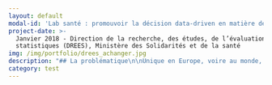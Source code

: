 ```yaml
---
layout: default
modal-id: 'Lab santé : promouvoir la décision data-driven en matière de santé'
project-date: >-
  Janvier 2018 - Direction de la recherche, des études, de l’évaluation et des
  statistiques (DREES), Ministère des Solidarités et de la santé
img: /img/portfolio/drees_achanger.jpg
description: "## La problématique\n\nUnique en Europe, voire au monde, **le\nSystème national des données de santé (SNDS) constitue une avancée considérable\npour analyser et améliorer la santé de la population**. Géré par la Caisse\nnationale de l’assurance maladie des travailleurs salariés (CNAMTS), le SNDS\npermettra de chainer les données de l’assurance maladie, des hôpitaux, des\ncauses médicales des décès, celles relatives au handicap ainsi qu’un\néchantillon de données en provenance des organismes d’assurance maladie\ncomplémentaire. Les deux premières catégories sont déjà disponibles et la\ntroisième devrait alimenter le SNDS dès le deuxième semestre 2017. Ces données\nsont d’une grande richesse pour améliorer la connaissance de l’ensemble des\naspects du système de santé : financement des soins, offre de soin, parcours de\nsoin et recours aux soins de la population.** Néanmoins, le SNDS est une masse\nd’informations brutes dont la mobilisation complexe ne permet pas son\nexploitation dans le temps de la décision politique**.\n\n## Le défi : Réunir les compétences nécessaires à une exploitation efficace et interactive des données du SNDS dans un Lab qui pourra être saisi par l'ensemble du ministère de la Santé\n\nPour rationaliser l'exploitation du SNDS\net répondre dans le temps de la décision politique, les innovations sont à\nréaliser à plusieurs niveaux :\n\n* penser des tables intermédiaires, plus faciles à solliciter pour construire\ndes indicateurs mobilisables rapidement\n\n* mobiliser des techniques d'analyse statistique avancées pour produire des\nindicateurs pertinents en fonction de la problématique (machine learning\npour la prédiction des durées moyennes de séjour à l’hôpital, analyse de réseau\npour l'étude des réseaux informels de professionnels de santé...)\n\n* communiquer et restituer les chiffres sous une forme ergonomique, pédagogique\net accessible au plus grand nombre (par exemple, de la visualisation\ninteractive au niveau des Agences régionales de santé pour le suivi de\ndifférentes pathologies, ou la montée en charge de certains traitements\ninnovants, ou de dispositifs de prévention…)\n\nL'idée est donc bien de faciliter et de raccourcir les délais d’exploitation et\nde restituer les informations obtenues sous une forme facilement appropriable\n\\(tableau de bord, application web...) par l’ensemble des acteurs en charge de\nla mise en œuvre des politiques publiques. Soit une plus grande valorisation et\ncirculation des données de santé. Cette nouvelle forme d’organisation nécessite\nune phase d’expérimentation pour formaliser l’offre de service la plus\npertinente possible auprès des utilisateurs experts et des utilisateurs\nmétiers. Une équipe sera également recrutée à la fin de cette phase pour\npérenniser les avancées du défi et diriger cette cellule.\n\n## 3 entrepreneurs recherchés\n\n* DATASCIENCE / STATISTIQUE : constitution de bases de données intermédiaires / participation aux travaux innovants. Expertises recherchées : expérience dans la manipulation de données massives et complexes, connaissances de logiciels et langages tels que SAS, R ou Python\n* DATASCIENCE / STATISTIQUE : constituer des bases de données intermédiaires et participer aux travaux innovants. Expertises recherchées : avoir une connaissance préalable des\n  données du SNDS et/ou des connaissances médicales pour concourir à l’autonomie de l’équipe sur la manipulation des données\n* DATAVISUALISATION : organiser la visualisation des résultats. Expertises recherchées : compétences en R, RShiny, expertise en visualisation de données.\n\n## Votre mentor : Stéphanie Combes\n\n![undefined](/img/portfolio/photostephaniecombes.png)\n\nJe travaille la donnée depuis 7 ans, données textuelles,\ndonnées d’image, données structurées. Python, R, Rshiny sont mes amis.\nData-scientist à l'Insee ces dernières années, je suis arrivée à la DREES avec\nl'envie d'exploiter le potentiel de ces données de santé avec un nouveau\nregard.\n\n\\*\"Vous pensez être la réincarnation d'un couteau suisse\n? Vous aimez la donnée, en particulier quand elle est complexe, hétérogène,\ndifficile à saisir ? Vous pratiquez le machine learning, la visualisation, vous\ncodez ? Vous êtes pragmatique et au plus près des besoins métiers \_? Vous\nsouhaitez développer des produits ergonomiques et \_fonctionnels ? Vous\nêtes sociable, vous avez envie de découvrir la donnée médicale ou vous la\nconnaissez déjà, et vous êtes conscient des enjeux qui l'entourent\_? \\*\n\n*Dans ce cas-là, candidatez \_sur notre projet. Les\ndonnées de l’assurance maladie n’auront plus aucun secret pour vous, vous\npourrez créer des outils d’aide à la décision, interactifs et agréables, qu’ils\nsoient à destination des hôpitaux, de l’assurance maladie, ou des patients.\_»*\n\n**[Postuler au défi Lab santé ](https://framaforms.org/candidature-entrepreneurs-dinteret-general-promo-2-1501592391)**\n\nEn savoir plus sur le défi >> LIEN PRESENTATION."
category: test
---
```







